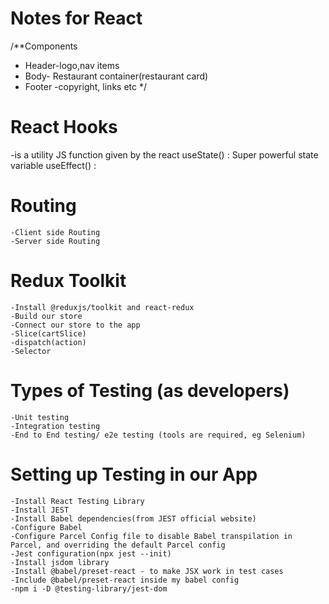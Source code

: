 # Notes for React 

/**Components 
 * Header-logo,nav items
 * Body- Restaurant container(restaurant card) 
 * Footer -copyright, links etc
 */

# React Hooks
-is a utility JS function given by the react
    useState() : Super powerful state variable
    useEffect() :

# Routing 
    -Client side Routing
    -Server side Routing

# Redux Toolkit
    -Install @reduxjs/toolkit and react-redux
    -Build our store
    -Connect our store to the app
    -Slice(cartSlice)
    -dispatch(action)
    -Selector

# Types of Testing (as developers)
    -Unit testing
    -Integration testing
    -End to End testing/ e2e testing (tools are required, eg Selenium)

# Setting up Testing in our App
    -Install React Testing Library
    -Install JEST
    -Install Babel dependencies(from JEST official website)
    -Configure Babel
    -Configure Parcel Config file to disable Babel transpilation in Parcel, and overriding the default Parcel config
    -Jest configuration(npx jest --init)
    -Install jsdom library 
    -Install @babel/preset-react - to make JSX work in test cases
    -Include @babel/preset-react inside my babel config
    -npm i -D @testing-library/jest-dom